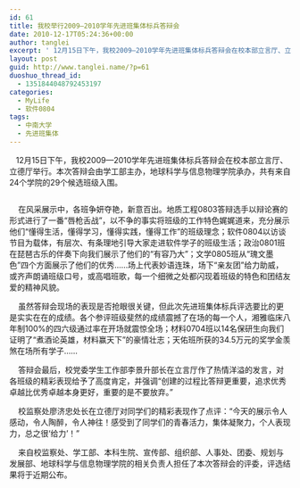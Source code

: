 ```yaml
---
id: 61
title: 我校举行2009—2010学年先进班集体标兵答辩会
date: 2010-12-17T05:24:36+00:00
author: tanglei
excerpt: ' 12月15日下午，我校2009—2010学年先进班集体标兵答辩会在校本部立言厅、立德厅举行。本次答辩会由学工部主办，地球科学与信息物理学院承办，共有来自24个学院的29个候选班级入围。 '
layout: post
guid: http://www.tanglei.name/?p=61
duoshuo_thread_id:
  - 1351844048792453197
categories:
  - MyLife
  - 软件0804
tags:
  - 中南大学
  - 先进班集体
---
```

   12月15日下午，我校2009—2010学年先进班集体标兵答辩会在校本部立言厅、立德厅举行。本次答辩会由学工部主办，地球科学与信息物理学院承办，共有来自24个学院的29个候选班级入围。 

<img src="http://news.its.csu.edu.cn/Common/Editor/UploadFile/2010121791453701.jpg" border="0" alt="" />
  
    在风采展示中，各班争妍夺艳，新意百出。地质工程0803答辩选手以辩论赛的形式进行了一番“唇枪舌战”，以不争的事实将班级的工作特色娓娓道来，充分展示他们“懂得生活，懂得学习，懂得实践，懂得工作”的班级理念；软件0804以访谈节目为载体，有层次、有条理地引导大家走进软件学子的班级生活；政治0801班在琵琶古乐的伴奏下向我们展示了他们的“有容乃大”；文学0805班从“瑰文墨色”四个方面展示了他们的优秀……场上代表妙语连珠，场下“亲友团”给力助威，或齐声朗诵班级口号，或高唱班歌，每一个细微之处都闪现着班级的特色和团结友爱的精神风貌。 
  
    虽然答辩会现场的表现是否抢眼很关键，但此次先进班集体标兵评选要比的更是实实在在的成绩。各个参评班级斐然的成绩震撼了在场的每一个人，湘雅临床八年制100%的四六级通过率在开场就震惊全场；材料0704班以14名保研生向我们证明了“煮酒论英雄，材料赢天下”的豪情壮志；天佑班所获的34.5万元的奖学金羡煞在场所有学子……  
  
    答辩会最后，校党委学生工作部李景升部长在立言厅作了热情洋溢的发言，对各班级的精彩表现给予了高度肯定，并强调“创建的过程比答辩更重要，追求优秀卓越比优秀卓越本身更好，重要的是不要放弃。”       

    校监察处廖济忠处长在立德厅对同学们的精彩表现作了点评：“今天的展示令人感动，令人陶醉，令人神往！感受到了同学们的青春活力，集体凝聚力，个人表现力，总之很‘给力’！”
  
    来自校监察处、学工部、本科生院、宣传部、组织部、人事处、团委、规划与发展部、地球科学与信息物理学院的相关负责人担任了本次答辩会的评委，评选结果将于近期公布。
